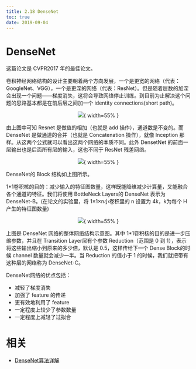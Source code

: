 ```yaml
---
title: 2.18 DenseNet
toc: true
date: 2019-09-04
---
```


# DenseNet


这篇论文是 CVPR2017 年的最佳论文。


卷积神经网络结构的设计主要朝着两个方向发展，一个是更宽的网络（代表：GoogleNet、VGG），一个是更深的网络（代表：ResNet）。但是随着层数的加深会出现一个问题——梯度消失，这将会导致网络停止训练。到目前为止解决这个问题的思路基本都是在前后层之间加一个 identity connections(short path)。

<center>

![](http://images.iterate.site/blog/image/20190722/oOsnvYg86Dcg.png?imageslim){ width=55% }

</center>



由上图中可知 Resnet 是做值的相加（也就是 add 操作），通道数是不变的。而 DenseNet 是做通道的合并（也就是 Concatenation 操作），就像 Inception 那样。从这两个公式就可以看出这两个网络的本质不同。此外 DensetNet 的前面一层输出也是后面所有层的输入，这也不同于 ResNet 残差网络。


<center>

![](http://images.iterate.site/blog/image/20190722/gUMekvoicV3X.png?imageslim){ width=55% }

</center>



DenseNet的 Block 结构如上图所示。


1*1卷积核的目的：减少输入的特征图数量，这样既能降维减少计算量，又能融合各个通道的特征。我们将使用 BottleNeck Layers的 DenseNet 表示为 DenseNet-B。(在论文的实验里，将 1×1×n小卷积里的 n 设置为 4k，k为每个 H 产生的特征图数量)

<center>

![](http://images.iterate.site/blog/image/20190722/oTMVGzFJxqUn.png?imageslim){ width=55% }

</center>



上图是 DenseNet 网络的整体网络结构示意图。其中 1*1卷积核的目的是进一步压缩参数，并且在 Transition Layer层有个参数 Reduction（范围是 0 到 1），表示将这些输出缩小到原来的多少倍，默认是 0.5，这样传给下一个 Dense Block的时候 channel 数量就会减少一半。当 Reduction 的值小于 1 的时候，我们就把带有这种层的网络称为 DenseNet-C。


DenseNet网络的优点包括：

- 减轻了梯度消失
- 加强了 feature 的传递
- 更有效地利用了 feature 
- 一定程度上较少了参数数量
- 一定程度上减轻了过拟合




# 相关

- [DenseNet算法详解](https://blog.csdn.net/u014380165/article/details/75142664)
